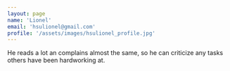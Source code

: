 ```yaml
---
layout: page
name: 'Lionel'
email: 'hsulionel@gmail.com'
profile: '/assets/images/hsulionel_profile.jpg'
---
```


He reads a lot an complains almost the same, so he can criticize any tasks others have been hardworking at.
